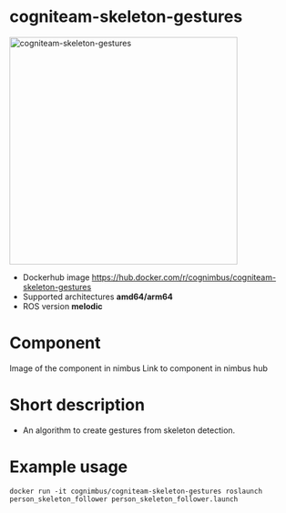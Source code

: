 # cogniteam-skeleton-gestures

<img src="./cogniteam-skeleton-gestures/Cogniteam_CMYK_Social_white_on_aubergine.jpg" alt="cogniteam-skeleton-gestures" width="400"/>

* Dockerhub image https://hub.docker.com/r/cognimbus/cogniteam-skeleton-gestures
* Supported architectures <b>amd64/arm64</b>
* ROS version <b>melodic</b>


# Component
Image of the component in nimbus
Link to component in nimbus hub

# Short description
* An algorithm to create gestures from skeleton detection.

# Example usage
```
docker run -it cognimbus/cogniteam-skeleton-gestures roslaunch person_skeleton_follower person_skeleton_follower.launch
```


